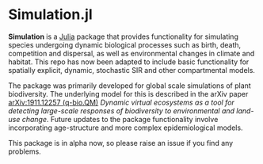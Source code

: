# Simulation.jl

**Simulation** is a [Julia](http://www.julialang.org) package that provides functionality
for simulating species undergoing dynamic biological processes such as birth, death,
competition and dispersal, as well as environmental changes in climate and habitat. This
repo has now been adapted to include basic functionality for spatially explicit, dynamic,
stochastic SIR and other compartmental models.

The package was primarily developed for global scale simulations of plant biodiversity.
The underlying model for this is described in the arXiv paper [arXiv:1911.12257 (q-bio.QM)](https://arxiv.org/abs/1911.12257)
*Dynamic virtual ecosystems as a tool for detecting large-scale responses of biodiversity
to environmental and land-use change*. Future updates to the package functionality involve
incorporating age-structure and more complex epidemiological models.

This package is in alpha now, so please raise an issue if you find any problems.
